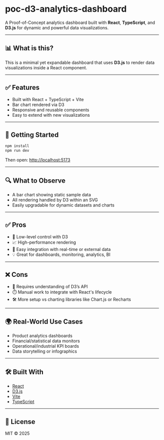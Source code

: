 # poc-d3-analytics-dashboard

A Proof-of-Concept analytics dashboard built with **React**, **TypeScript**, and **D3.js** for dynamic and powerful data visualizations.

---

## 📊 What is this?

This is a minimal yet expandable dashboard that uses **D3.js** to render data visualizations inside a React component.

---

## ✅ Features

- Built with React + TypeScript + Vite
- Bar chart rendered via D3
- Responsive and reusable components
- Easy to extend with new visualizations

---

## 🚀 Getting Started

```bash
npm install
npm run dev
```

Then open: [http://localhost:5173](http://localhost:5173)

---

## 🔍 What to Observe

- A bar chart showing static sample data
- All rendering handled by D3 within an SVG
- Easily upgradable for dynamic datasets and charts

---

## ✅ Pros

- 🔧 Low-level control with D3
- 📈 High-performance rendering
- 🔄 Easy integration with real-time or external data
- 💡 Great for dashboards, monitoring, analytics, BI

---

## ❌ Cons

- 🧠 Requires understanding of D3’s API
- ⏱️ Manual work to integrate with React's lifecycle
- 🛠️ More setup vs charting libraries like Chart.js or Recharts

---

## 🌍 Real-World Use Cases

- Product analytics dashboards
- Financial/statistical data monitors
- Operational/industrial KPI boards
- Data storytelling or infographics

---

## 🛠 Built With

- [React](https://reactjs.org/)
- [D3.js](https://d3js.org/)
- [Vite](https://vitejs.dev/)
- [TypeScript](https://www.typescriptlang.org/)

---

## 📄 License

MIT © 2025
